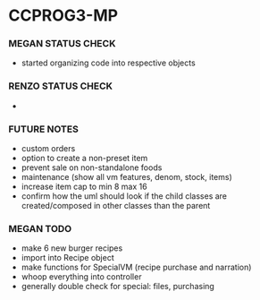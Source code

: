 # CCPROG3-MP
### MEGAN STATUS CHECK
- started organizing code into respective objects

### RENZO STATUS CHECK
- 

### FUTURE NOTES
- custom orders
- option to create a non-preset item
- prevent sale on non-standalone foods
- maintenance (show all vm features, denom, stock, items)
- increase item cap to min 8 max 16
- confirm how the uml should look if the child classes are created/composed in other classes than the parent

### MEGAN TODO
- make 6 new burger recipes
- import into Recipe object
- make functions for SpecialVM (recipe purchase and narration)
- whoop everything into controller
- generally double check for special: files, purchasing
